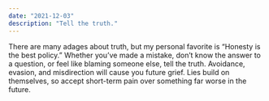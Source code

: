 ```yaml
---
date: "2021-12-03"
description: "Tell the truth."
---
```


There are many adages about truth, but my personal favorite is “Honesty is the best policy.” Whether you’ve made a mistake, don’t know the answer to a question, or feel like blaming someone else, tell the truth. Avoidance, evasion, and misdirection will cause you future grief. Lies build on themselves, so accept short-term pain over something far worse in the future.
